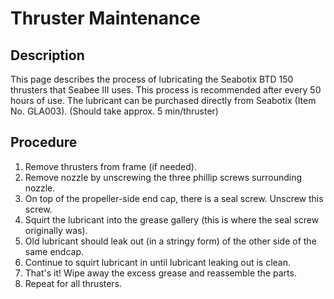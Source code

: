 # Thruster Maintenance #

## Description ##
This page describes the process of lubricating the Seabotix BTD 150 thrusters that Seabee III uses.  This process is recommended after every 50 hours of use.  The lubricant can be purchased directly from Seabotix  (Item No. GLA003). (Should take approx. 5 min/thruster)

## Procedure ##
  1. Remove thrusters from frame (if needed).
  1. Remove nozzle by unscrewing the three phillip screws surrounding nozzle.
  1. On top of the propeller-side end cap, there is a seal screw.  Unscrew this screw.
  1. Squirt the lubricant into the grease gallery (this is where the seal screw originally was).
  1. Old lubricant should leak out (in a stringy form) of the other side of the same endcap.
  1. Continue to squirt lubricant in until lubricant leaking out is clean.
  1. That's it!  Wipe away the excess grease and reassemble the parts.
  1. Repeat for all thrusters.